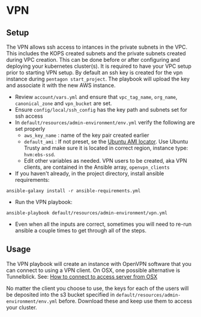 # VPN

## Setup
The VPN allows ssh access to intances in the private subnets in the VPC. This includes the KOPS created subnets and the private subnets created during VPC creation. 
This can be done before or after configuring and deploying your kubernetes cluster(s). It is required to have your VPC setup prior to starting VPN setup. By default an ssh key is created for the vpn instance during `pentagon start_project`. The playbook will upload the key and associate it with the new AWS instance.

* Review `account/vars.yml` and ensure that `vpc_tag_name`, `org_name`, `canonical_zone` and `vpn_bucket` are set.
* Ensure `config/local/ssh_config` has the key path and subnets set for ssh access
* In `default/resources/admin-environment/env.yml` verify the following are set properly
  - `aws_key_name` : name of the key pair created earlier
  - `default_ami` : If not preset, se the [Ubuntu AMI locator](https://cloud-images.ubuntu.com/locator/). Use Ubuntu Trusty and make sure it is located in correct region, instance type: `hvm:ebs-ssd`.
  - Edit other variables as needed. VPN users to be created, aka VPN clients, are contained in the Ansible array, `openvpn_clients`
* If you haven't already, in the project directory, install ansible requirements:

```
ansible-galaxy install -r ansible-requirements.yml
```

* Run the VPN playbook:

```
ansible-playbook default/resources/admin-environment/vpn.yml
```

* Even when all the inputs are correct, sometimes you will need to re-run ansible a couple times to get through all of the steps.


## Usage

The VPN playbook will create an instance with OpenVPN software that you can connect to using a VPN client. On OSX, one possible alternative is Tunnelblick. See: [How to connect to access server from OSX](https://openvpn.net/index.php/access-server/docs/admin-guides/183-how-to-connect-to-access-server-from-a-mac.html)


No matter the client you choose to use, the keys for each of the users will be deposited into the s3 bucket specified in `default/resources/admin-environment/env.yml` before. Download these and keep use them to access your cluster.
